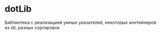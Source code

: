 # dotLib
Библиотека с реализацией умных указателей, некоторых контейнеров из stl, разных сортировок
